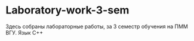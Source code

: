 # Laboratory-work-3-sem
Здесь собраны лабораторные работы, за 3 семестр обучения на ПММ ВГУ. Язык С++
